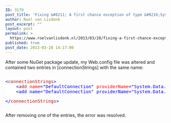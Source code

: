 ```yaml
---
ID: 3179
post_title: 'Fixing &#8211; A first chance exception of type &#8216;System.Configuration.ConfigurationErrorsException&#8217; occurred in System.Configuration.dll'
author: Roel van Lisdonk
post_excerpt: ""
layout: post
permalink: >
  https://www.roelvanlisdonk.nl/2013/03/28/fixing-a-first-chance-exception-of-type-system-configuration-configurationerrorsexception-occurred-in-system-configuration-dll/
published: true
post_date: 2013-03-28 14:17:00
---
```

<p>After some NuGet package update, my Web.config file was altered and contained two entries in [connectionStrings] with the same name:</p>  <pre class="code"><p><span style="background: white; color: blue">&lt;</span><span style="background: white; color: #a31515">connectionStrings</span><span style="background: white; color: blue">&gt;
    &lt;</span><span style="background: white; color: #a31515">add </span><span style="background: white; color: red">name</span><span style="background: white; color: blue">=</span><span style="background: white; color: black">&quot;</span><span style="background: white; color: blue">DefaultConnection</span><span style="background: white; color: black">&quot; </span><span style="background: white; color: red">providerName</span><span style="background: white; color: blue">=</span><span style="background: white; color: black">&quot;</span><span style="background: white; color: blue">System.Data.SqlClient</span><span style="background: white; color: black">&quot; </span><span style="background: white; color: red">connectionString</span><span style="background: white; color: blue">=</span><span style="background: white; color: black">&quot;</span><span style="background: white; color: blue">data source=s02.dev.nl\v2012;initial catalog=Test;Integrated Security=SSPI;Pooling=False;</span><span style="background: white; color: black">&quot; </span><span style="background: white; color: blue">/&gt;
    &lt;add name=&quot;DefaultConnection&quot; providerName=&quot;System.Data.SqlClient&quot; connectionString=&quot;Data Source=.\SQLEXPRESS;Initial Catalog=aspnet-Test.UI-20130328110613;Integrated Security=SSPI&quot; /&gt;</span></p><p><span style="background: white; color: blue"></span><span style="background: white; color: blue">&lt;/</span><span style="background: white; color: #a31515">connectionStrings</span><span style="background: white; color: blue">&gt;</span></p></pre>


<p>After removing one of the entries, the error was resolved.</p>